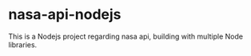 # nasa-api-nodejs

This is a Nodejs project regarding nasa api, building with multiple Node libraries.
